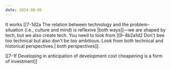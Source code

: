 ```yaml
---
date: 2024-08-05
---
```

It works [[7-1d2a The relation between technology and the problem-situation (i.e., culture and mind) is reflexive |both ways]]—we are shaped by tech, but we also create tech. You need to look from [[9-4b2a1d2 Don't bee too technical but also don't be too ambitious. Look from both technical and historical perspectives.| both perspectives]]. 

[[7-1f Developing in anticipation of development cost cheapening is a form of investment]]

